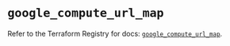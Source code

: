# `google_compute_url_map`

Refer to the Terraform Registry for docs: [`google_compute_url_map`](https://registry.terraform.io/providers/hashicorp/google/6.49.1/docs/resources/compute_url_map).
